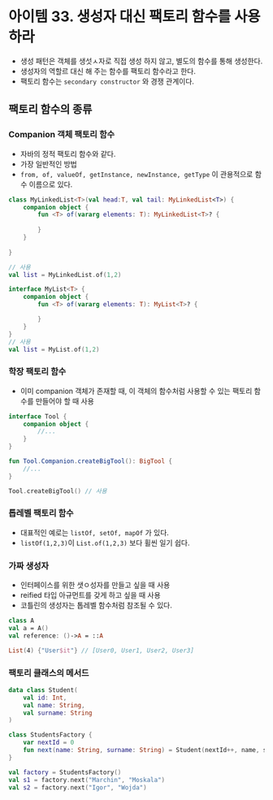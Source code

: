 # 아이템 33. 생성자 대신 팩토리 함수를 사용하라

- 생성 패턴은 객체를 생섯ㅅ자로 직접 생성 하지 않고, 별도의 함수를 통해 생성한다.
- 생성자의 역할르 대신 해 주는 함수를 팩토리 함수라고 한다.
- 팩토리 함수는 `secondary constructor` 와 경쟁 관계이다.


## 팩토리 함수의 종류

### Companion 객체 팩토리 함수
- 자바의 정적 팩토리 함수와 같다.
- 가장 일반적인 방법
- `from, of, valueOf, getInstance, newInstance, getType` 이 관용적으로 함수 이름으로 있다.
```kotlin
class MyLinkedList<T>(val head:T, val tail: MyLinkedList<T>) {
    companion object {
        fun <T> of(vararg elements: T): MyLinkedList<T>? {
            
        }
    }
    
}

// 사용
val list = MyLinkedList.of(1,2)

interface MyList<T> {
    companion object {
        fun <T> of(vararg elements: T): MyList<T>? {

        }
    }
}
// 사용
val list = MyList.of(1,2)
```


### 학장 팩토리 함수
- 이미 companion 객체가 존재할 때, 이 객체의 함수처럼 사용할 수 있는 팩토리 함수를 만들어야 할 때 사용
```kotlin
interface Tool {
    companion object {
        //...    
    }
}

fun Tool.Companion.createBigTool(): BigTool {
    //...
}

Tool.createBigTool() // 사용
```




### 톱레벨 팩토리 함수
- 대표적인 예로는 `listOf, setOf, mapOf` 가 있다. 
- `listOf(1,2,3)`이 `List.of(1,2,3)` 보다 휠씬 일기 쉽다.


### 가짜 생성자
- 인터페이스를 위한 샛ㅇ성자를 만들고 싶을 때 사용
- reified 타입 아규먼트를 갖게 하고 싶을 때 사용 
- 코틀린의 생성자는 톱레벨 함수처럼 참조될 수 있다.
```kotlin
class A
val a = A()
val reference: ()->A = ::A

List(4) {"User$it"} // [User0, User1, User2, User3]

```

### 팩토리 클래스의 메서드 
```kotlin
data class Student(
    val id: Int,
    val name: String,
    val surname: String
)

class StudentsFactory {
    var nextId = 0
    fun next(name: String, surname: String) = Student(nextId++, name, surname)
}

val factory = StudentsFactory()
val s1 = factory.next("Marchin", "Moskala")
val s2 = factory.next("Igor", "Wojda")


```



